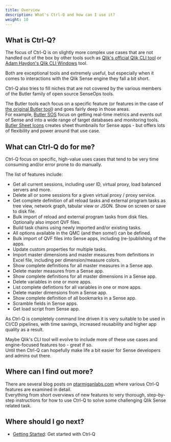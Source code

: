```yaml
---
title: Overview
description: What's Ctrl-Q and how can I use it?
weight: 10
---
```


<!-- {{% pageinfo %}}
This is a placeholder page that shows you how to use this template site.
{{% /pageinfo %}} -->

## What is Ctrl-Q?

The focus of Ctrl-Q is on slightly more complex use cases that are not handled out of the box by other tools such as [Qlik's official Qlik CLI tool](https://qlik.dev/libraries-and-tools/qlik-cli) or [Adam Haydon's Qlik CLI Windows](https://github.com/ahaydon/Qlik-Cli-Windows) tool.

Both are exceptional tools and extremely useful, but especially when it comes to interactions with the Qlik Sense engine they fall a bit short.

Ctrl-Q also tries to fill niches that are not covered by the various members of the Butler family of open source SenseOps tools.

The Butler tools each focus on a specific feature (or features in the case of [the original Butler tool](https://github.com/ptarmiganlabs/butler)) and goes fairly deep in those areas.  
For example, [Butler SOS](https://github.com/ptarmiganlabs/butler-sos) focus on getting real-time metrics and events out of Sense and into a wide range of target databases and monitoring tools.  
[Butler Sheet Icons](https://github.com/ptarmiganlabs/butler-sheet-icons) creates sheet thumbnails for Sense apps - but offers lots of flexibility and power around that use case.

## What can Ctrl-Q do for me?

Ctrl-Q focus on specific, high-value uses cases that tend to be very time consuming and/or error prone to do manually.

The list of features include:

- Get all current sessions, including user ID, virtual proxy, load balanced servers and more.
- Delete all or some sessions for a given virtual proxy / proxy service.
- Get complete definition of all reload tasks and external program tasks as tree view, network graph, tabular view or JSON. Show on screen or save to disk file.
- Bulk import of reload and external program tasks from disk files. Optionally also import QVF files.
- Build task chains using newly imported and/or existing tasks.
- All options available in the QMC (and then some!) can be defined.
- Bulk import of QVF files into Sense apps, including (re-)publishing of the apps.
- Update custom properties for multiple tasks.
- Import master dimensions and master measures from definitions in Excel file, including per dimension/measure colors.
- Show complete definitions for all master measures in a Sense app.
- Delete master measures from a Sense app.
- Show complete definitions for all master dimensions in a Sense app.
- Delete variables in one or more apps.
- List complete defintions for all variables in one or more apps.
- Delete master dimensions from a Sense app.
- Show complete definition of all bookmarks in a Sense app.
- Scramble fields in Sense apps.
- Get load script from Sense app.

As Ctrl-Q is completely command line driven it is very suitable to be used in CI/CD pipelines, with time savings, increased reusability and higher app quality as a result.

Maybe Qlik's CLI tool will evolve to include more of these use cases and engine-focused features too - great if so.  
Until then Ctrl-Q can hopefully make life a bit easier for Sense developers and admins out there.

## Where can I find out more?

There are several blog posts on [ptarmiganlabs.com](https://ptarmiganlabs.com/) where various Ctrl-Q features are examined in detail.  
Everything from short overviews of new features to very thorough, step-by-step instructions for how to use Ctrl-Q to solve some challenging Qlik Sense related task.

## Where should I go next?

- [Getting Started](/docs/getting-started/): Get started with Ctrl-Q
